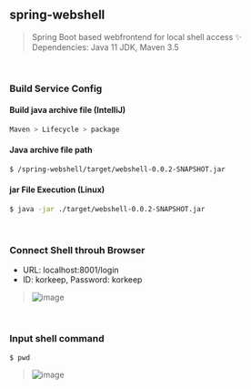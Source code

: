 ## spring-webshell
> Spring Boot based webfrontend for local shell access ✨  
> Dependencies: Java 11 JDK, Maven 3.5  
</br>

### Build Service Config
#### Build java archive file (IntelliJ)
```sh
Maven > Lifecycle > package
```
#### Java archive file path
```sh
$ /spring-webshell/target/webshell-0.0.2-SNAPSHOT.jar
```
#### jar File Execution (Linux)
```sh
$ java -jar ./target/webshell-0.0.2-SNAPSHOT.jar
```
</br>

### Connect Shell throuh Browser
- URL: localhost:8001/login
- ID: korkeep, Password: korkeep
> ![image](https://user-images.githubusercontent.com/20378368/130558876-1be604a0-b352-47e3-ae1e-f0c258a66437.png)
</br>

### Input shell command
```sh
$ pwd
```
> ![image](https://user-images.githubusercontent.com/20378368/130559592-ada69685-12a0-4642-bebe-6cfdadf210f2.png)